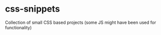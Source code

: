 # css-snippets
Collection of small CSS based projects (some JS might have been used for functionality)
